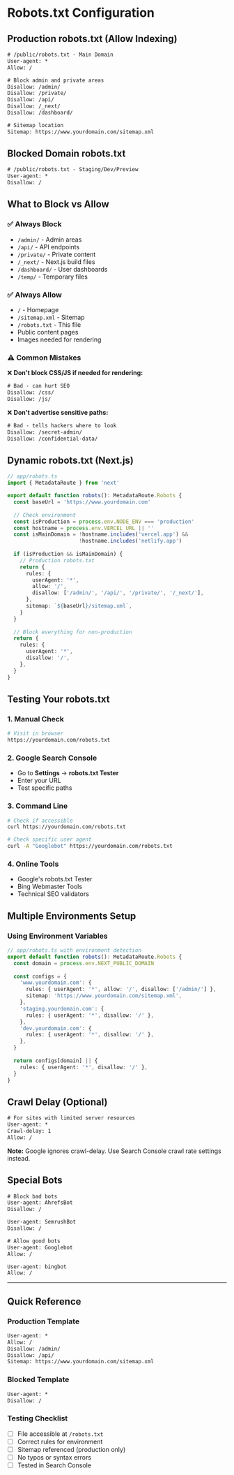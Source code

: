 # Robots.txt Configuration

## Production robots.txt (Allow Indexing)

```txt
# /public/robots.txt - Main Domain
User-agent: *
Allow: /

# Block admin and private areas
Disallow: /admin/
Disallow: /private/
Disallow: /api/
Disallow: /_next/
Disallow: /dashboard/

# Sitemap location
Sitemap: https://www.yourdomain.com/sitemap.xml
```

## Blocked Domain robots.txt

```txt
# /public/robots.txt - Staging/Dev/Preview
User-agent: *
Disallow: /
```

## What to Block vs Allow

### ✅ Always Block
- `/admin/` - Admin areas
- `/api/` - API endpoints  
- `/private/` - Private content
- `/_next/` - Next.js build files
- `/dashboard/` - User dashboards
- `/temp/` - Temporary files

### ✅ Always Allow
- `/` - Homepage
- `/sitemap.xml` - Sitemap
- `/robots.txt` - This file
- Public content pages
- Images needed for rendering

### ⚠️ Common Mistakes

❌ **Don't block CSS/JS if needed for rendering:**
```txt
# Bad - can hurt SEO
Disallow: /css/
Disallow: /js/
```

❌ **Don't advertise sensitive paths:**
```txt
# Bad - tells hackers where to look
Disallow: /secret-admin/
Disallow: /confidential-data/
```

## Dynamic robots.txt (Next.js)

```typescript
// app/robots.ts
import { MetadataRoute } from 'next'

export default function robots(): MetadataRoute.Robots {
  const baseUrl = 'https://www.yourdomain.com'
  
  // Check environment
  const isProduction = process.env.NODE_ENV === 'production'
  const hostname = process.env.VERCEL_URL || ''
  const isMainDomain = !hostname.includes('vercel.app') && 
                       !hostname.includes('netlify.app')
  
  if (isProduction && isMainDomain) {
    // Production robots.txt
    return {
      rules: {
        userAgent: '*',
        allow: '/',
        disallow: ['/admin/', '/api/', '/private/', '/_next/'],
      },
      sitemap: `${baseUrl}/sitemap.xml`,
    }
  }
  
  // Block everything for non-production
  return {
    rules: {
      userAgent: '*',
      disallow: '/',
    },
  }
}
```

## Testing Your robots.txt

### 1. Manual Check
```bash
# Visit in browser
https://yourdomain.com/robots.txt
```

### 2. Google Search Console
- Go to **Settings** → **robots.txt Tester**
- Enter your URL
- Test specific paths

### 3. Command Line
```bash
# Check if accessible
curl https://yourdomain.com/robots.txt

# Check specific user agent
curl -A "Googlebot" https://yourdomain.com/robots.txt
```

### 4. Online Tools
- Google's robots.txt Tester
- Bing Webmaster Tools
- Technical SEO validators

## Multiple Environments Setup

### Using Environment Variables

```typescript
// app/robots.ts with environment detection
export default function robots(): MetadataRoute.Robots {
  const domain = process.env.NEXT_PUBLIC_DOMAIN
  
  const configs = {
    'www.yourdomain.com': {
      rules: { userAgent: '*', allow: '/', disallow: ['/admin/'] },
      sitemap: 'https://www.yourdomain.com/sitemap.xml',
    },
    'staging.yourdomain.com': {
      rules: { userAgent: '*', disallow: '/' },
    },
    'dev.yourdomain.com': {
      rules: { userAgent: '*', disallow: '/' },
    },
  }
  
  return configs[domain] || {
    rules: { userAgent: '*', disallow: '/' },
  }
}
```

## Crawl Delay (Optional)

```txt
# For sites with limited server resources
User-agent: *
Crawl-delay: 1
Allow: /
```

**Note:** Google ignores crawl-delay. Use Search Console crawl rate settings instead.

## Special Bots

```txt
# Block bad bots
User-agent: AhrefsBot
Disallow: /

User-agent: SemrushBot
Disallow: /

# Allow good bots
User-agent: Googlebot
Allow: /

User-agent: bingbot
Allow: /
```

---

## Quick Reference

### Production Template
```txt
User-agent: *
Allow: /
Disallow: /admin/
Disallow: /api/
Sitemap: https://www.yourdomain.com/sitemap.xml
```

### Blocked Template
```txt
User-agent: *
Disallow: /
```

### Testing Checklist
- [ ] File accessible at `/robots.txt`
- [ ] Correct rules for environment
- [ ] Sitemap referenced (production only)
- [ ] No typos or syntax errors
- [ ] Tested in Search Console